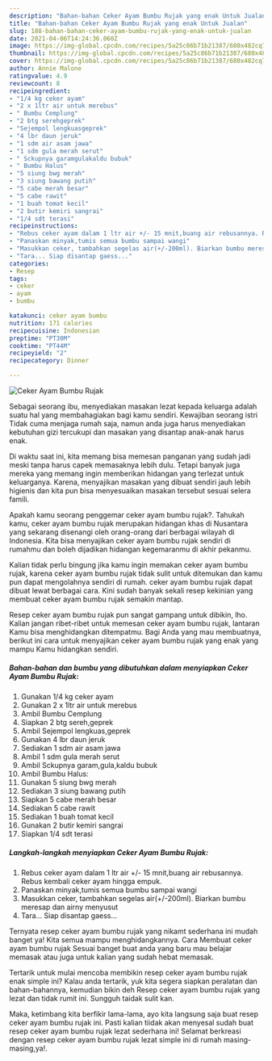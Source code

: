 ```yaml
---
description: "Bahan-bahan Ceker Ayam Bumbu Rujak yang enak Untuk Jualan"
title: "Bahan-bahan Ceker Ayam Bumbu Rujak yang enak Untuk Jualan"
slug: 188-bahan-bahan-ceker-ayam-bumbu-rujak-yang-enak-untuk-jualan
date: 2021-04-06T14:24:36.060Z
image: https://img-global.cpcdn.com/recipes/5a25c86b71b21387/680x482cq70/ceker-ayam-bumbu-rujak-foto-resep-utama.jpg
thumbnail: https://img-global.cpcdn.com/recipes/5a25c86b71b21387/680x482cq70/ceker-ayam-bumbu-rujak-foto-resep-utama.jpg
cover: https://img-global.cpcdn.com/recipes/5a25c86b71b21387/680x482cq70/ceker-ayam-bumbu-rujak-foto-resep-utama.jpg
author: Annie Malone
ratingvalue: 4.9
reviewcount: 8
recipeingredient:
- "1/4 kg ceker ayam"
- "2 x 1ltr air untuk merebus"
- " Bumbu Cemplung"
- "2 btg serehgeprek"
- "Sejempol lengkuasgeprek"
- "4 lbr daun jeruk"
- "1 sdm air asam jawa"
- "1 sdm gula merah serut"
- " Sckupnya garamgulakaldu bubuk"
- " Bumbu Halus"
- "5 siung bwg merah"
- "3 siung bawang putih"
- "5 cabe merah besar"
- "5 cabe rawit"
- "1 buah tomat kecil"
- "2 butir kemiri sangrai"
- "1/4 sdt terasi"
recipeinstructions:
- "Rebus ceker ayam dalam 1 ltr air +/- 15 mnit,buang air rebusannya. Rebus kembali ceker ayam hingga empuk."
- "Panaskan minyak,tumis semua bumbu sampai wangi"
- "Masukkan ceker, tambahkan segelas air(+/-200ml). Biarkan bumbu meresap dan airny menyusut"
- "Tara... Siap disantap gaess..."
categories:
- Resep
tags:
- ceker
- ayam
- bumbu

katakunci: ceker ayam bumbu 
nutrition: 171 calories
recipecuisine: Indonesian
preptime: "PT30M"
cooktime: "PT44M"
recipeyield: "2"
recipecategory: Dinner

---
```



![Ceker Ayam Bumbu Rujak](https://img-global.cpcdn.com/recipes/5a25c86b71b21387/680x482cq70/ceker-ayam-bumbu-rujak-foto-resep-utama.jpg)

Sebagai seorang ibu, menyediakan masakan lezat kepada keluarga adalah suatu hal yang membahagiakan bagi kamu sendiri. Kewajiban seorang istri Tidak cuma menjaga rumah saja, namun anda juga harus menyediakan kebutuhan gizi tercukupi dan masakan yang disantap anak-anak harus enak.

Di waktu  saat ini, kita memang bisa memesan panganan yang sudah jadi meski tanpa harus capek memasaknya lebih dulu. Tetapi banyak juga mereka yang memang ingin memberikan hidangan yang terlezat untuk keluarganya. Karena, menyajikan masakan yang dibuat sendiri jauh lebih higienis dan kita pun bisa menyesuaikan masakan tersebut sesuai selera famili. 



Apakah kamu seorang penggemar ceker ayam bumbu rujak?. Tahukah kamu, ceker ayam bumbu rujak merupakan hidangan khas di Nusantara yang sekarang disenangi oleh orang-orang dari berbagai wilayah di Indonesia. Kita bisa menyajikan ceker ayam bumbu rujak sendiri di rumahmu dan boleh dijadikan hidangan kegemaranmu di akhir pekanmu.

Kalian tidak perlu bingung jika kamu ingin memakan ceker ayam bumbu rujak, karena ceker ayam bumbu rujak tidak sulit untuk ditemukan dan kamu pun dapat mengolahnya sendiri di rumah. ceker ayam bumbu rujak dapat dibuat lewat berbagai cara. Kini sudah banyak sekali resep kekinian yang membuat ceker ayam bumbu rujak semakin mantap.

Resep ceker ayam bumbu rujak pun sangat gampang untuk dibikin, lho. Kalian jangan ribet-ribet untuk memesan ceker ayam bumbu rujak, lantaran Kamu bisa menghidangkan ditempatmu. Bagi Anda yang mau membuatnya, berikut ini cara untuk menyajikan ceker ayam bumbu rujak yang enak yang mampu Kamu hidangkan sendiri.

<!--inarticleads1-->

##### Bahan-bahan dan bumbu yang dibutuhkan dalam menyiapkan Ceker Ayam Bumbu Rujak:

1. Gunakan 1/4 kg ceker ayam
1. Gunakan 2 x 1ltr air untuk merebus
1. Ambil  Bumbu Cemplung
1. Siapkan 2 btg sereh,geprek
1. Ambil Sejempol lengkuas,geprek
1. Gunakan 4 lbr daun jeruk
1. Sediakan 1 sdm air asam jawa
1. Ambil 1 sdm gula merah serut
1. Ambil  Sckupnya garam,gula,kaldu bubuk
1. Ambil  Bumbu Halus:
1. Gunakan 5 siung bwg merah
1. Sediakan 3 siung bawang putih
1. Siapkan 5 cabe merah besar
1. Sediakan 5 cabe rawit
1. Sediakan 1 buah tomat kecil
1. Gunakan 2 butir kemiri sangrai
1. Siapkan 1/4 sdt terasi




<!--inarticleads2-->

##### Langkah-langkah menyiapkan Ceker Ayam Bumbu Rujak:

1. Rebus ceker ayam dalam 1 ltr air +/- 15 mnit,buang air rebusannya. Rebus kembali ceker ayam hingga empuk.
1. Panaskan minyak,tumis semua bumbu sampai wangi
1. Masukkan ceker, tambahkan segelas air(+/-200ml). Biarkan bumbu meresap dan airny menyusut
1. Tara... Siap disantap gaess...




Ternyata resep ceker ayam bumbu rujak yang nikamt sederhana ini mudah banget ya! Kita semua mampu menghidangkannya. Cara Membuat ceker ayam bumbu rujak Sesuai banget buat anda yang baru mau belajar memasak atau juga untuk kalian yang sudah hebat memasak.

Tertarik untuk mulai mencoba membikin resep ceker ayam bumbu rujak enak simple ini? Kalau anda tertarik, yuk kita segera siapkan peralatan dan bahan-bahannya, kemudian bikin deh Resep ceker ayam bumbu rujak yang lezat dan tidak rumit ini. Sungguh taidak sulit kan. 

Maka, ketimbang kita berfikir lama-lama, ayo kita langsung saja buat resep ceker ayam bumbu rujak ini. Pasti kalian tiidak akan menyesal sudah buat resep ceker ayam bumbu rujak lezat sederhana ini! Selamat berkreasi dengan resep ceker ayam bumbu rujak lezat simple ini di rumah masing-masing,ya!.


